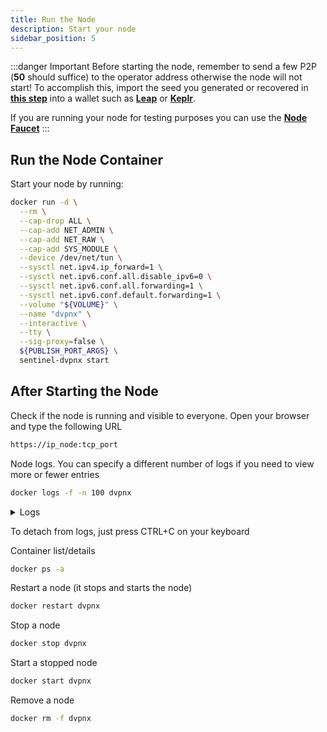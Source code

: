 ```yaml
---
title: Run the Node
description: Start your node
sidebar_position: 5
---
```


:::danger Important
 Before starting the node, remember to send a few P2P (**50** should suffice) to the operator address otherwise the node will not start!
 To accomplish this, import the seed you generated or recovered in [**this step**](/dvpn-node-setup/manual/node-config#add-a-mnemonic) into a wallet such as [**Leap**](/get-started/wallets/leap/import-seed) or [**Keplr**](/get-started/wallets/keplr/import-seed).
 
 If you are running your node for testing purposes you can use the [**Node Faucet**](https://busurnode.com/network/sentinel/faucet)
:::

## Run the Node Container

Start your node by running:

```bash
docker run -d \
  --rm \
  --cap-drop ALL \
  --cap-add NET_ADMIN \
  --cap-add NET_RAW \
  --cap-add SYS_MODULE \
  --device /dev/net/tun \
  --sysctl net.ipv4.ip_forward=1 \
  --sysctl net.ipv6.conf.all.disable_ipv6=0 \
  --sysctl net.ipv6.conf.all.forwarding=1 \
  --sysctl net.ipv6.conf.default.forwarding=1 \
  --volume "${VOLUME}" \
  --name "dvpnx" \
  --interactive \
  --tty \
  --sig-proxy=false \
  ${PUBLISH_PORT_ARGS} \
  sentinel-dvpnx start
```

## After Starting the Node

Check if the node is running and visible to everyone. Open your browser and type the following URL

```bash
https://ip_node:tcp_port
```

Node logs. You can specify a different number of logs if you need to view more or fewer entries

```bash
docker logs -f -n 100 dvpnx
```

<details>
<summary>Logs</summary>
<p>

```bash
2025-10-26T04:55:44Z INF Validating configuration
2025-10-26T04:55:44Z INF Setting up node
2025-10-26T04:55:44Z INF Setting up context
2025-10-26T04:55:44Z INF Initializing context
2025-10-26T04:55:44Z INF Setting up blockchain client
2025-10-26T04:55:44Z INF Initializing blockchain client keyring.backend=test keyring.name=sentinel rpc.addr=https://rpc.sentinel.co:443 rpc.chain_id=sentinelhub-2 tx.from_name=key-1
2025-10-26T04:55:44Z INF Setting up database
2025-10-26T04:55:44Z INF Initializing database file=/root/.sentinel-dvpnx/data.db
2025-10-26T04:55:44Z INF Setting up GeoIP client
2025-10-26T04:55:44Z INF Initializing GeoIP client
2025-10-26T04:55:44Z INF Setting up oracle client
2025-10-26T04:55:44Z INF Initializing oracle client name=coingecko
2025-10-26T04:55:44Z INF Setting up service
2025-10-26T04:55:44Z INF Initializing service type=wireguard
2025-10-26T04:55:44Z INF Checking service status
2025-10-26T04:55:44Z INF Setting up account addr
2025-10-26T04:55:44Z INF Retrieving addr for key name=key-1
2025-10-26T04:55:44Z INF Querying account information addr=sent1x4faeeu8lqjnnjywa89j9xv34h0wm2yre96uc
2025-10-26T04:55:45Z INF Setting up scheduler
2025-10-26T04:55:45Z INF Initializing scheduler
2025-10-26T04:55:45Z INF Registering scheduler worker interval=5m0s name=best_rpc_addr
2025-10-26T04:55:45Z INF Registering scheduler worker interval=6h0m0s name=geoip_location
2025-10-26T04:55:45Z INF Registering scheduler worker interval=6h0m0s name=node_prices_update
2025-10-26T04:55:45Z INF Registering scheduler worker interval=55m0s name=node_status_update
2025-10-26T04:55:45Z INF Registering scheduler worker interval=1h55m0s name=session_usage_sync_with_blockchain
2025-10-26T04:55:45Z INF Registering scheduler worker interval=2s name=session_usage_sync_with_database
2025-10-26T04:55:45Z INF Registering scheduler worker interval=5s name=session_usage_validate
2025-10-26T04:55:45Z INF Registering scheduler worker interval=5m0s name=session_validate
2025-10-26T04:55:45Z INF Registering scheduler worker interval=168h0m0s name=speedtest
2025-10-26T04:55:45Z INF Setting up API server
2025-10-26T04:55:45Z INF Initializing API server
2025-10-26T04:55:45Z INF Starting node
2025-10-26T04:55:45Z INF Node already registered addr=sentnode1x4faeeu8lqjnnjywa89j9xv34h0wm2y541aum2
2025-10-26T04:55:45Z INF Updating node details gigabyte_prices=udvpn:0.002500000000000000,12500000 hourly_prices=udvpn:0.005000000000000000,25000000 remote_addrs=["123.456.7.8:19781"]
2025-10-26T04:55:50Z INF Node details updated successfully addr=sentnode1x4faeeu8lqjnnjywa89j9xv34h0wm2y541aum2
2025-10-26T04:55:50Z INF Starting service
2025-10-26T04:55:50Z INF Starting scheduler
2025-10-26T04:55:50Z INF Starting API server
2025-10-26T04:55:50Z INF Node started successfully
```

</p>
</details>

To detach from logs, just press CTRL+C on your keyboard

Container list/details

```bash
docker ps -a
```

Restart a node (it stops and starts the node)

```bash
docker restart dvpnx
```

Stop a node

```bash
docker stop dvpnx
```

Start a stopped node

```bash
docker start dvpnx
```

Remove a node

```bash
docker rm -f dvpnx
```